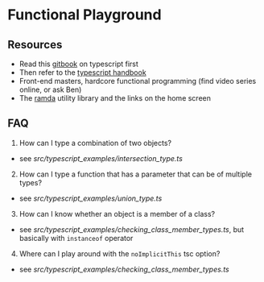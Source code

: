 # Functional Playground #

## Resources ##
  - Read this [gitbook](https://basarat.gitbooks.io/typescript/content/docs/getting-started.html) on typescript first
  - Then refer to the [typescript handbook](https://www.typescriptlang.org/docs/handbook/basic-types.html)
  - Front-end masters, hardcore functional programming (find video series online, or ask Ben)
  - The [ramda](http://ramdajs.com/) utility library and the links on the home screen


## FAQ ##
1. How can I type a combination of two objects?
  - see *src/typescript_examples/intersection_type.ts*
2. How can I type a function that has a parameter that can be of multiple types? 
  - see *src/typescript_examples/union_type.ts*
3. How can I know whether an object is a member of a class?
  - see *src/typescript_examples/checking_class_member_types.ts*, but basically with `instanceof` operator 
4. Where can I play around with the `noImplicitThis` tsc option?
  - see *src/typescript_examples/checking_class_member_types.ts* 
